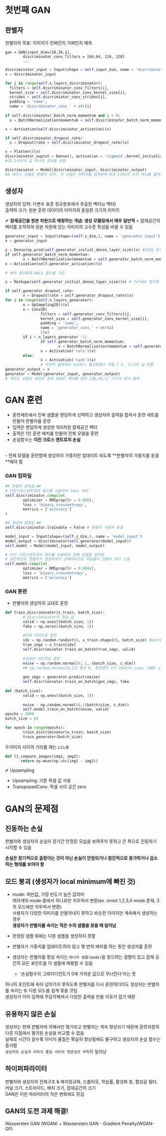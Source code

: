 # 첫번째 GAN
## 판별자
판별자의 목표: 이미지가 진짜인지 가짜인지 예측

```
gan = GAN(input_dim=(28,28,1),
        discriminator_conv_filters = [64,64, 128, 128]
        ...
```

```python
discriminator_input = Input(shape = self.input_dim, name = 'discriminator_input')
x = discriminator_input

for i in range(self.n_layers_discriminator):
  filters = self.discriminator_conv_filters[i],
  kernel_size = self.discriminator_conv_kernel_size[i],
  strides = self.discrimiator_conv_strides[i],
  padding = 'same',
  name = 'discriminator_conv_' + str(i)
  
if self.discriminator_batch_norm_momentum and i > 0:
  x = BatchNormalization(momentum = self.discriminator_batch_norm_momentum)(x)

x = Activation(self.discriminator_activation)(x)

if self.discriminator_dropout_rate:
  x = Dropout(rate = self.discriminator_dropout_rate)(x)

x = Flatten()(x)
discriminator_ouptut = Dense(1, activation = 'sigmoid',kernel_initializer = self.weight_init)(x) 
#[0,1사이의 값 하나의 유닛을 반환

discriminator = Model(discriminator_input, discriminator_output) 
## 케라스 모델로 판별자 정의, 이 모델은 이미지를 입력받아 0과 1사이의 숫자 하나를 출력하게 된다
```

## 생성자
생성자의 입력: 다변수 표준 정규분포에서 추출한 벡터(z 벡터)  
출력의 크기: 원본 훈련 데이터의 이미지와 동일한 크기의 이미지  

✔ **잠재공간을 원본 차원으로 매핑하는 개념: 생성 모델링에서 매우 일반적** > 잠재공간의 벡터를 조작하여 원본 차원에 있는 이미지의 고수준 특성을 바꿀 수 있음  


```python
generator_input = Input(shape=(self.z_dim,), name = 'generator_input') #100랜덤 벡터
x = generator_input

x = Dense(np.prod(self.generator_initial_dense_layer_size)(x) #3136 유닛을 가진 Dense Layer
if self.generator_batch_norm_momentum:
        x = BatchNormalization(momentum = self.generator_batch_norm_momentum)(x)
x = Activation(self.generator_activation)(x)
 
# 배치 정규화와 ReLU 함수를 거침

x = Reshape(self.generator_initial_dense_layer_size)(x) # 7x7x64 텐서로 reshape

if self.generator_dropout_rate:
        x = Dropout(rate = self.generator_dropout_rate)(x)
for i in range(self.n_layers_generator):
        x = UpSampling2D()(x)
        x = Conv2D(
                filters = self.generator_conv_filters[i],
                kernel_size = self.generator_conv_kernel_size[i],
                padding = 'same',
                name = 'generator_conv_' + str(i)
                )(x)
        if i < n_layers_generator -1:
                if self.generator_batch_norm_momentum:
                        x = BatchNormalization(momentum = self.generator_batch_norm_momentum))(x)
                x = Activation('relu')(x)
        else: 
                x = Activation('tanh')(x)
                # 마지막 출력에서 tanh() 활성화함수 적용 [-1, 1]사이 값 반환
generator_output = x
generator = Model(generator_input, generator_output)
# 케라스 모델로 생성자 정의 100인 벡터를 받아 [28,28,1] 크기의 텐서 출력
```
# GAN 훈련
- 훈련세트에서 진짜 샘플을 랜덤하게 선택하고 생성자의 출력을 합쳐서 훈련 세트를 만들어 판별자를 훈련
- 입력은 랜덤하게 생성한 100차원 잠재공간 벡터
- 출력은 1인 훈련 배치를 만들어 전체 모델을 훈련 
- 손실함수는 **이진 크로스 엔트로피 손실**  
<br>
- 전체 모델을 훈련할때 생성자의 가중치만 업데이트 되도록 **판별자의 가중치를 동결**해야 함

### GAN 컴파일
```python
## 판별자 컴파일 ##
# 이진크로스엔트로피 함수를 사용하여 loss 계산
self.discriminator.compile(
        optimizer = RMSprop(lr = 0.008),
        loss = 'binary_crossentropy',
        metrics = ['accuracy']
)

## 생성자 컴파일 ##
self.discriminator.trainable = False # 판별자 가중치 동결

model_input = Input(shape=(self.z_dim,), name = 'model_input')
model_output = discriminator(self.generator(model_input))
self.model = Model(model_input, model_output) 

# 이진 크로스엔트로피 함수를 사용하여 전체 모델을 컴파일
# 일반적으로 판별자가 생성자보다 강해야되므로 학습률이 판별자 보다 느림
self.model.compile(
        optimizer = RMSprop(lr = 0.0004),
        loss = 'binary_crossentropy',
        metrics = ['accuracy']
```

### GAN 훈련
- 판별자와 생성자의 교대로 훈련

```python
def train_discriminator(x_train, batch_size):
        # discriminator의 정답 값
        valid = np.ones((batch_size, 1))
        fake = np.zeros((batch_size, 1))
        
        #진짜 이미지로 훈련
        idx = np.random.randint(0, x_train.shape[0], batch_size) #batch_size 만큼 random index 추출
        true_imgs = x_train[idx]
        self.discriminator.train_on_batch(true_imgs, valid)
        
        #생성된 이미지로 훈련
        noise = np.random.normal(0, 1, (batch_size, z_dim)) 
        ## np.random.normal(0,1은 평균 0, 표준편차 1인 (batch_size, 100) size의 numpy 생성
        
        gen_imgs = generator.predict(noise)
        self.discriminator.train_on_batch(gen_imgs, fake 
        
def (batch_size):
        valid = np.ones((batch_size, 1))
        
        noise - np.random.normal(0,1(batch)size, z_dim))
        self.model.train_on_batch(noise, valid)
epochs = 2000
batch_size = 64

for epoch in range(epochs):
        train_discriminator(x_train, batch_size)
        train_generator(batch_size)
```
 두이미지 사이의 거리를 재는 ```L1노름```
 
 ```python
 def l1_compare_images(img1, img2):
        return np.mean(np.abs(img1 - img2))
 ```
✔ Upsampling
- Upsampling: 기존 픽셀 값 사용
- TransposedConv: 픽셀 사이 공간 zero


# GAN의 문제점

## 진동하는 손실
판별자와 생성자의 손실이 장기간 안정된 모습을 보여주지 못하고 큰 폭으로 진동하기 시작할 수 있음  

**손실은 장기적으로 출렁이는 것이 아닌 손실이 안정되거나 점진적으로 증가하거나 감소하는 형태를 보여야 함**


## 모드 붕괴 (생성자가 local minimum에 빠진 것)
- mode: 최빈값, 가장 빈도가 높은 값의미  
여러개의 mode 중에서 하나로만 치우쳐서 변환(ex. mnist 1,2,3,4 mode 존재, 3의 모드에만 치우쳐서 변환)  
사용자가 다양한 이미지를 만들어내지 못하고 비슷한 이미지만 계속해서 생성하는 경우  
**생성자가 판별자를 속이는 적은 수의 샘플을 찾을 때 일어남**
- 한정된 샘플 외에는 다른 샘플을 생성하지 못함

- 판별자가 가중치를 업데이트하지 않고 몇 번의 배치를 하는 동안 생성자를 훈련
- 생성자는 판별자를 항상 속이는 ```하나의 샘플(mode)```을 찾으려는 경향이 있고 잠재 공간의 모든 포인트를 이 샘플에 매핑할 수 있음
  - '손실함수의 그레이디언트가 0에 가까운 값으로 무너진다'라는 뜻  
  
하나의 포인트에 속아 넘어가지 못하도록 판별자를 다시 훈련하더라도 생성자는 판별자를 속이는 또 다른 모드를 쉽게 찾을 것임  
생성자가 이미 입력에 무감각해져서 다양한 출력을 만들 이유가 없기 때문

## 유용하지 않은 손실
생성자는 현재 판별자에 의해서만 평가되고 판별자는 계속 향상되기 때문에 훈련과정의 다른 지점에서 평가된 손실을 비교할 수 없음    <br>
실제로 시간이 갈수록 이미지 품질은 확실히 향상됨에도 불구하고 생성자의 손실 함수는 증가함    <br>
```생성자의 손실과 이미지 품질 사이의 연관성의 부족```이 일어남

## 하이퍼파라미터
판별자와 생성자의 전체구조 & 배치정규화, 드롭아웃, 학습률, 활성화 층, 합성곱 필터, 커널 크기, 스트라이드, 배치 크기, 잠재공간의 크기  
GAN은 이런 파라미터의 작은 변화에도 민감   

## GAN의 도전 과제 해결!
Wassersten GAN (WGAN) + Wasserstein GAN - Gradient Penalty(WGAN-GP)
